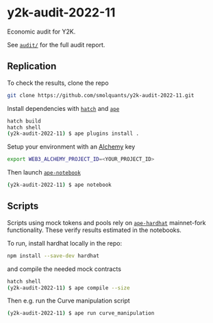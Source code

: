 # y2k-audit-2022-11

Economic audit for Y2K.

See [`audit/`](./audit/) for the full audit report.


## Replication

To check the results, clone the repo

```sh
git clone https://github.com/smolquants/y2k-audit-2022-11.git
```

Install dependencies with [`hatch`](https://github.com/pypa/hatch) and [`ape`](https://github.com/ApeWorX/ape)

```sh
hatch build
hatch shell
(y2k-audit-2022-11) $ ape plugins install .
```

Setup your environment with an [Alchemy](https://www.alchemy.com) key

```sh
export WEB3_ALCHEMY_PROJECT_ID=<YOUR_PROJECT_ID>
```

Then launch [`ape-notebook`](https://github.com/ApeWorX/ape-notebook)

```sh
(y2k-audit-2022-11) $ ape notebook
```

## Scripts

Scripts using mock tokens and pools rely on [`ape-hardhat`](https://github.com/ApeWorX/ape-hardhat)
mainnet-fork functionality. These verify results estimated in the notebooks.

To run, install hardhat locally in the repo:

```sh
npm install --save-dev hardhat
```

and compile the needed mock contracts

```sh
hatch shell
(y2k-audit-2022-11) $ ape compile --size
```

Then e.g. run the Curve manipulation script

```sh
(y2k-audit-2022-11) $ ape run curve_manipulation
```
